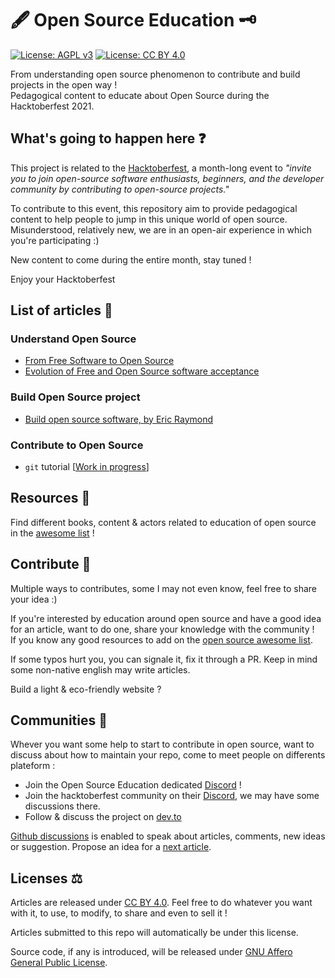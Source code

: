 # 🖋 Open Source Education 🗝

[![License: AGPL v3](https://img.shields.io/badge/License-AGPL%20v3-blue.svg)](https://www.gnu.org/licenses/agpl-3.0)  [![License: CC BY 4.0](https://img.shields.io/badge/License-CC%20BY%204.0-lightgrey.svg)](https://creativecommons.org/licenses/by/4.0/)

From understanding open source phenomenon to contribute and build projects in the open way !  
Pedagogical content to educate about Open Source during the Hacktoberfest 2021.  

## What's going to happen here ❓

This project is related to the [Hacktoberfest](https://hacktoberfest.digitalocean.com/), a month-long event to *"invite you to join open-source software enthusiasts, beginners, and the developer community by contributing to open-source projects."*

To contribute to this event, this repository aim to provide pedagogical content to help people to jump in this unique world of open source.  
Misunderstood, relatively new, we are in an open-air experience in which you're participating :)

New content to come during the entire month, stay tuned !  

Enjoy your Hacktoberfest

## List of articles 📰

### Understand Open Source
- [From Free Software to Open Source](/articles/from-free-software-to-open-source.md)
- [Evolution of Free and Open Source software acceptance](/articles/evolution-foss-acceptance.md)

### Build Open Source project
- [Build open source software, by Eric Raymond](/articles/build-open-source-software-raymond.md)

### Contribute to Open Source

- `git` tutorial [[Work in progress](https://github.com/AbcSxyZ/Open-Source-Education/pull/12)]

## Resources 💾

Find different books, content & actors related to education of open source in the [awesome list](awesome-open-source-resources.md) !

## Contribute 🐜

Multiple ways to contributes, some I may not even know, feel free to share your idea :)

If you're interested by education around open source and have a good idea for an article, want to do one, share your knowledge with the community !  
If you know any good resources to add on the [open source awesome list](awesome-open-source-resources.md).

If some typos hurt you, you can signale it, fix it through a PR. Keep in mind some non-native english may write articles.

Build a light & eco-friendly website ?

## Communities 👋

Whever you want some help to start to contribute in open source, want to discuss about how to maintain your repo, come
to meet people on differents plateform :

- Join the Open Source Education dedicated [Discord](https://discord.gg/JrGhE9QmgB) !
- Join the hacktoberfest community on their [Discord](https://discord.gg/hacktoberfest), we may have some discussions there.
- Follow & discuss the project on [dev.to](https://dev.to/abcsxyz)

[Github discussions](https://github.com/AbcSxyZ/Open-Source-Education/discussions) is enabled to speak about articles, comments, new
ideas or suggestion.
Propose an idea for a [next article](https://github.com/AbcSxyZ/Open-Source-Education/discussions/8). 

## Licenses ⚖️

Articles are released under [CC BY 4.0](https://creativecommons.org/licenses/by/4.0/). Feel free to do whatever you want with it, to use, to modify, to share and even to sell it !

Articles submitted to this repo will automatically be under this license.

Source code, if any is introduced, will be released under [GNU Affero General Public License](https://tldrlegal.com/license/gnu-affero-general-public-license-v3-(agpl-3.0)).
